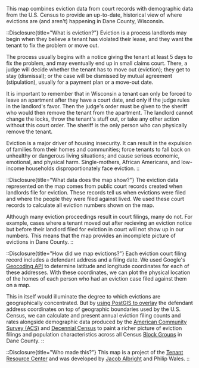 
This map combines eviction data from court records with demographic data from the U.S. Census to provide an up-to-date, historical view of where evictions are (and aren't) happening in Dane County, Wisconsin.

<div class="flex flex-col divide-y">

::Disclosure{title="What is eviction?"}
Eviction is a process landlords may begin when they believe a tenant has violated their lease, and they want the tenant to fix the problem or move out. 

The process usually begins with a notice giving the tenant at least 5 days to fix the problem, and may eventually end up in small claims court. There, a judge will decide whether the tenant has to move out (eviction); they get to stay (dismissal); or the case will be dismissed by mutual agreement (stipulation), usually for a payment plan or a move-out date.

It is important to remember that in Wisconsin a tenant can only be forced to leave an apartment after they have a court date, and only if the judge rules in the landlord's favor. Then the judge's order must be given to the sheriff who would then remove the tenant from the apartment. The landlord cannot change the locks, throw the tenant's stuff out, or take any other action without this court order. The sheriff is the only person who can physically remove the tenant.

Eviction is a major driver of housing insecurity. It can result in the expulsion of families from their homes and communities; force tenants to fall back on unhealthy or dangerous living situations; and cause serious economic, emotional, and physical harm. Single-mothers, African Americans, and low-income households disproportionately face eviction.
::


::Disclosure{title="What data does the map show?"}
The eviction data represented on the map comes from public court records created when landlords file for eviction. These records tell us when evictions were filed and where the people they were filed against lived. We used these court records to calculate all eviction numbers shown on the map.

Although many eviction proceedings result in court filings, many do not. For example, cases where a tenant moved out after recieving an eviction notice but before their landlord filed for eviction in court will not show up in our numbers. This means that the map provides an incomplete picture of evictions in Dane County.
::


::Disclosure{title="How did we map evictions?"}
Each eviction court filing record includes a defendant address and a filing date. We used Google's [Geocoding API](https://developers.google.com/maps/documentation/geocoding/overview#how-the-geocoding-api-works) to determine latitude and longitude coordinates for each of these addresses. With these coordinates, we can plot the physical location of the homes of each person who had an eviction case filed against them on a map.

This in itself would illuminate the degree to which evictions are geographically concentrated. But by [using PostGIS to overlay](https://postgis.net/workshops/postgis-intro/joins.html#spatial-joins) the defendant address coordinates on top of geographic boundaries used by the U.S. Census, we can calculate and present annual eviction filing counts and rates alongside demographic data produced by the [American Community Survey (ACS)](https://www.census.gov/data/developers/data-sets/acs-5year.html) and [Decennial Census](https://www.census.gov/programs-surveys/decennial-census/about.html) to paint a richer picture of eviction filings and population characteristics across all Census [Block Groups](https://www.census.gov/programs-surveys/geography/about/glossary.html#par_textimage_4) in Dane County.
::

::Disclosure{title="Who made this?"}
This map is a project of the [Tenant Resource Center](https://www.tenantresourcecenter.org/) and was developed by [Jacob Albright](https://jacobalbright.com) and Philip Wales.
::


</div>
